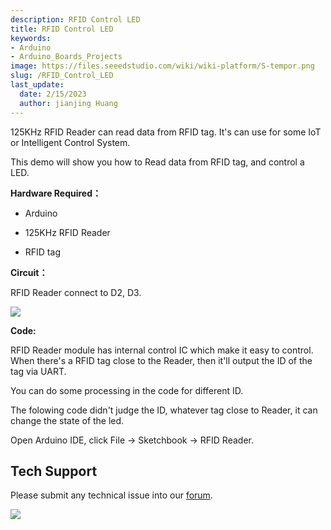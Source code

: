 ```yaml
---
description: RFID Control LED
title: RFID Control LED
keywords:
- Arduino
- Arduino_Boards_Projects
image: https://files.seeedstudio.com/wiki/wiki-platform/S-tempor.png
slug: /RFID_Control_LED
last_update:
  date: 2/15/2023
  author: jianjing Huang
---
```


<!-- ---
name: RFID Control LED
category: Tutorial
oldwikiname:  RFID Control LED
prodimagename:
surveyurl: https://www.research.net/r/RFID_Control_LED
--- -->

125KHz RFID Reader can read data from RFID tag. It's can use for some IoT or Intelligent Control System.

This demo will show you how to Read data from RFID tag, and control a LED.

**Hardware Required：**

* Arduino

* 125KHz RFID Reader

* RFID tag

**Circuit：**

RFID Reader connect to D2, D3.

![](https://files.seeedstudio.com/wiki/RFID_Control_LED/img/Sidekick_39_1.png)

**Code:**

RFID Reader module has internal control IC which make it easy to control. When there's a RFID tag close to the Reader, then it'll output the ID of the tag via UART.

You can do some processing in the code for different ID.

The folowing code didn't judge the ID, whatever tag close to Reader, it can change the state of the led.

Open Arduino IDE, click File -&gt; Sketchbook -&gt; RFID Reader.

## Tech Support

Please submit any technical issue into our [forum](https://forum.seeedstudio.com/). <br />
<p style={{textAlign: 'center'}}><a href="https://www.seeedstudio.com/act-4.html?utm_source=wiki&utm_medium=wikibanner&utm_campaign=newproducts" target="_blank"><img src="https://files.seeedstudio.com/wiki/Wiki_Banner/new_product.jpg" /></a></p>
